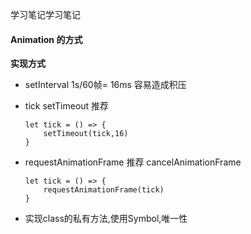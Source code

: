 学习笔记学习笔记

#### Animation 的方式

**实现方式**
+ setInterval 1s/60帧= 16ms  容易造成积压
+ tick setTimeout 推荐
    ```
    let tick = () => {
        setTimeout(tick,16)
    }
    ```
+ requestAnimationFrame 推荐 cancelAnimationFrame

    ```
    let tick = () => {
        requestAnimationFrame(tick)
    }
    ```

+ 实现class的私有方法,使用Symbol,唯一性

